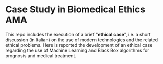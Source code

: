 # Case Study in Biomedical Ethics AMA

This repo includes the execution of a brief "**ethical case**", i.e. a short discussion (in Italian) on the use of modern technologies and the related ethical problems. Here is reported the development of an ethical case regarding the use of Machine Learning and Black Box algorithms for prognosis and medical treatment.
